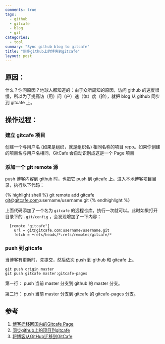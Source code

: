 ```yaml
---
comments: true
tags:
  - github
  - gitcafe
  - blog
  - git
categories:
  - tool
summary: "Sync github blog to gitcafe"
title: "同步github上的博客到gitcafe"
layout: post
---
```


## 原因：

什么？你问原因？地球人都知道的：由于众所周知的原因，访问 github 的速度很慢，所以为了提高访（用）问（户）速（体）度（验），就把 blog 从 github 同步到 gitcafe 上。


## 操作过程：

### 建立 gitcafe 项目

创建一个与用户名 (如果是组织，就是组织名) 相同名称的项目 repo。如果你创建的项目名与用户名相同，GitCafe 会自动识别成这是一个 Page 项目

<!-- more -->

### 添加一个 git remote 源

push 博客内容到 github 时，也把它 push 到 gitcafe 上。进入本地博客项目目录，执行以下代码：

{% highlight shell %}
git remote add gitcafe git@gitcafe.com:username/username.git
{% endhighlight %}

上面代码添加了一个名为 `gitcafe` 的远程仓库，执行一次就可以。此时如果打开目录下的 `.git/config` ，会发现增加了一下内容：

~~~
  [remote "gitcafe"]
    url = git@gitcafe.com:username/username.git
    fetch = +refs/heads/*:refs/remotes/gitcafe/*
~~~

### push 到 gitcafe

当博客有更新时，先提交，然后依次 push 到 github 和 gitcafe 上。

```shell
git push origin master
git push gitcafe master:gitcafe-pages
```

第一行： push 当前 master 分支到 github 的 master 分支。

第二行： push 当前 master 分支到 gitcafe 的 gitcafe-pages 分支。


## 参考
1. [博客迁移回国内的Gitcafe Page](http://www.besteric.com/2014/11/16/build-blog-mirror-site-on-gitcafe/)
2. [同步github上的项目到gitcafe](http://cxh.me/2014/06/28/gitsync-github-gitcafe/)
3. [将博客从GitHub迁移到GitCafe](http://blog.devtang.com/blog/2014/06/02/use-gitcafe-to-host-blog/)

